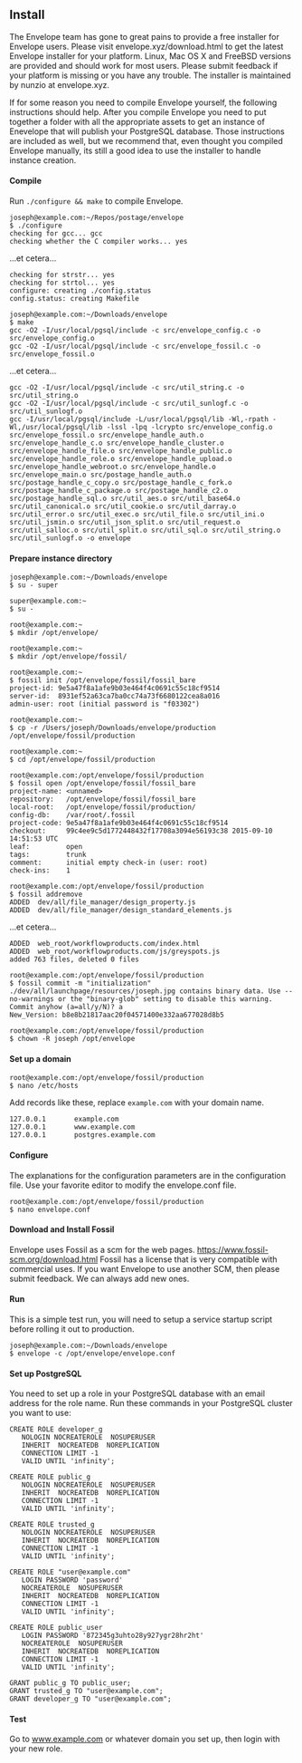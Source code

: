 ## Install
The Envelope team has gone to great pains to provide a free installer for Envelope users. Please visit envelope.xyz/download.html to get the latest Envelope installer for your platform. Linux, Mac OS X and FreeBSD versions are provided and should work for most users. Please submit feedback if your platform is missing or you have any trouble. The installer is maintained by nunzio at envelope.xyz. 

If for some reason you need to compile Envelope yourself, the following instructions should help. After you compile Envelope you need to put together a folder with all the appropriate assets to get an instance of Enevelope that will publish your PostgreSQL database. Those instructions are included as well, but we recommend that, even thought you compiled Envelope manually, its still a good idea to use the installer to handle instance creation. 

#### Compile
Run `./configure && make` to compile Envelope.
```
joseph@example.com:~/Repos/postage/envelope
$ ./configure
checking for gcc... gcc
checking whether the C compiler works... yes
```
...et cetera...
```
checking for strstr... yes
checking for strtol... yes
configure: creating ./config.status
config.status: creating Makefile

joseph@example.com:~/Downloads/envelope
$ make
gcc -O2 -I/usr/local/pgsql/include -c src/envelope_config.c -o src/envelope_config.o
gcc -O2 -I/usr/local/pgsql/include -c src/envelope_fossil.c -o src/envelope_fossil.o
```
...et cetera...
```
gcc -O2 -I/usr/local/pgsql/include -c src/util_string.c -o src/util_string.o
gcc -O2 -I/usr/local/pgsql/include -c src/util_sunlogf.c -o src/util_sunlogf.o
gcc -I/usr/local/pgsql/include -L/usr/local/pgsql/lib -Wl,-rpath -Wl,/usr/local/pgsql/lib -lssl -lpq -lcrypto src/envelope_config.o src/envelope_fossil.o src/envelope_handle_auth.o src/envelope_handle_c.o src/envelope_handle_cluster.o src/envelope_handle_file.o src/envelope_handle_public.o src/envelope_handle_role.o src/envelope_handle_upload.o src/envelope_handle_webroot.o src/envelope_handle.o src/envelope_main.o src/postage_handle_auth.o src/postage_handle_c_copy.o src/postage_handle_c_fork.o src/postage_handle_c_package.o src/postage_handle_c2.o src/postage_handle_sql.o src/util_aes.o src/util_base64.o src/util_canonical.o src/util_cookie.o src/util_darray.o src/util_error.o src/util_exec.o src/util_file.o src/util_ini.o src/util_jsmin.o src/util_json_split.o src/util_request.o src/util_salloc.o src/util_split.o src/util_sql.o src/util_string.o src/util_sunlogf.o -o envelope
```

#### Prepare instance directory

```
joseph@example.com:~/Downloads/envelope
$ su - super

super@example.com:~
$ su -

root@example.com:~
$ mkdir /opt/envelope/

root@example.com:~
$ mkdir /opt/envelope/fossil/

root@example.com:~
$ fossil init /opt/envelope/fossil/fossil_bare
project-id: 9e5a47f8a1afe9b03e464f4c0691c55c18cf9514
server-id:  8931ef52a63ca7ba0cc74a73f6680122cea8a016
admin-user: root (initial password is "f03302")

root@example.com:~
$ cp -r /Users/joseph/Downloads/envelope/production /opt/envelope/fossil/production

root@example.com:~
$ cd /opt/envelope/fossil/production

root@example.com:/opt/envelope/fossil/production
$ fossil open /opt/envelope/fossil/fossil_bare
project-name: <unnamed>
repository:   /opt/envelope/fossil/fossil_bare
local-root:   /opt/envelope/fossil/production/
config-db:    /var/root/.fossil
project-code: 9e5a47f8a1afe9b03e464f4c0691c55c18cf9514
checkout:     99c4ee9c5d1772448432f17708a3094e56193c38 2015-09-10 14:51:53 UTC
leaf:         open
tags:         trunk
comment:      initial empty check-in (user: root)
check-ins:    1

root@example.com:/opt/envelope/fossil/production
$ fossil addremove
ADDED  dev/all/file_manager/design_property.js
ADDED  dev/all/file_manager/design_standard_elements.js
```
...et cetera...
```
ADDED  web_root/workflowproducts.com/index.html
ADDED  web_root/workflowproducts.com/js/greyspots.js
added 763 files, deleted 0 files

root@example.com:/opt/envelope/fossil/production
$ fossil commit -m "initialization"
./dev/all/launchpage/resources/joseph.jpg contains binary data. Use --no-warnings or the "binary-glob" setting to disable this warning.
Commit anyhow (a=all/y/N)? a
New_Version: b8e8b21817aac20f04571400e332aa677028d8b5

root@example.com:/opt/envelope/fossil/production
$ chown -R joseph /opt/envelope
```

#### Set up a domain
```
root@example.com:/opt/envelope/fossil/production
$ nano /etc/hosts
```
Add records like these, replace `example.com` with your domain name.
```
127.0.0.1       example.com
127.0.0.1       www.example.com
127.0.0.1       postgres.example.com
```

#### Configure
The explanations for the configuration parameters are in the configuration file.
Use your favorite editor to modify the envelope.conf file.
```
root@example.com:/opt/envelope/fossil/production
$ nano envelope.conf
```

#### Download and Install Fossil
Envelope uses Fossil as a scm for the web pages.
https://www.fossil-scm.org/download.html
Fossil has a license that is very compatible with commercial uses. If you want Envelope to use another SCM, then please submit feedback. We can always add new ones.

#### Run
This is a simple test run, you will need to setup a service startup script before rolling it out to production.
```
joseph@example.com:~/Downloads/envelope
$ envelope -c /opt/envelope/envelope.conf
```

#### Set up PostgreSQL
You need to set up a role in your PostgreSQL database with an email address for the role name.
Run these commands in your PostgreSQL cluster you want to use:
```
CREATE ROLE developer_g
   NOLOGIN NOCREATEROLE  NOSUPERUSER 
   INHERIT  NOCREATEDB  NOREPLICATION 
   CONNECTION LIMIT -1
   VALID UNTIL 'infinity';
   
CREATE ROLE public_g
   NOLOGIN NOCREATEROLE  NOSUPERUSER 
   INHERIT  NOCREATEDB  NOREPLICATION 
   CONNECTION LIMIT -1
   VALID UNTIL 'infinity';

CREATE ROLE trusted_g
   NOLOGIN NOCREATEROLE  NOSUPERUSER 
   INHERIT  NOCREATEDB  NOREPLICATION 
   CONNECTION LIMIT -1
   VALID UNTIL 'infinity';

CREATE ROLE "user@example.com"
   LOGIN PASSWORD 'password'
   NOCREATEROLE  NOSUPERUSER 
   INHERIT  NOCREATEDB  NOREPLICATION 
   CONNECTION LIMIT -1
   VALID UNTIL 'infinity';

CREATE ROLE public_user
   LOGIN PASSWORD '872345g3uhto28y927ygr28hr2ht'
   NOCREATEROLE  NOSUPERUSER 
   INHERIT  NOCREATEDB  NOREPLICATION 
   CONNECTION LIMIT -1
   VALID UNTIL 'infinity';

GRANT public_g TO public_user;
GRANT trusted_g TO "user@example.com";
GRANT developer_g TO "user@example.com";
```

#### Test
Go to www.example.com or whatever domain you set up, then login with your new role.
